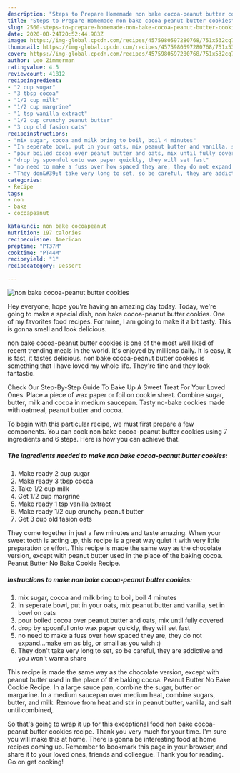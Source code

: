 ```yaml
---
description: "Steps to Prepare Homemade non bake cocoa-peanut butter cookies"
title: "Steps to Prepare Homemade non bake cocoa-peanut butter cookies"
slug: 2560-steps-to-prepare-homemade-non-bake-cocoa-peanut-butter-cookies
date: 2020-08-24T20:52:44.983Z
image: https://img-global.cpcdn.com/recipes/4575980597280768/751x532cq70/non-bake-cocoa-peanut-butter-cookies-recipe-main-photo.jpg
thumbnail: https://img-global.cpcdn.com/recipes/4575980597280768/751x532cq70/non-bake-cocoa-peanut-butter-cookies-recipe-main-photo.jpg
cover: https://img-global.cpcdn.com/recipes/4575980597280768/751x532cq70/non-bake-cocoa-peanut-butter-cookies-recipe-main-photo.jpg
author: Leo Zimmerman
ratingvalue: 4.5
reviewcount: 41812
recipeingredient:
- "2 cup sugar"
- "3 tbsp cocoa"
- "1/2 cup milk"
- "1/2 cup margrine"
- "1 tsp vanilla extract"
- "1/2 cup crunchy peanut butter"
- "3 cup old fasion oats"
recipeinstructions:
- "mix sugar, cocoa and milk bring to boil, boil 4 minutes"
- "In seperate bowl, put in your oats, mix peanut butter and vanilla, set in bowl on oats"
- "pour boiled cocoa over peanut butter and oats, mix until fully covered"
- "drop by spoonful onto wax paper quickly, they will set fast"
- "no need to make a fuss over how spaced they are, they do not expand...make em as big, or small as you wish :)"
- "They don&#39;t take very long to set, so be careful, they are addictive and you won&#39;t wanna share"
categories:
- Recipe
tags:
- non
- bake
- cocoapeanut

katakunci: non bake cocoapeanut 
nutrition: 197 calories
recipecuisine: American
preptime: "PT37M"
cooktime: "PT44M"
recipeyield: "1"
recipecategory: Dessert

---
```



![non bake cocoa-peanut butter cookies](https://img-global.cpcdn.com/recipes/4575980597280768/751x532cq70/non-bake-cocoa-peanut-butter-cookies-recipe-main-photo.jpg)

Hey everyone, hope you're having an amazing day today. Today, we're going to make a special dish, non bake cocoa-peanut butter cookies. One of my favorites food recipes. For mine, I am going to make it a bit tasty. This is gonna smell and look delicious.

non bake cocoa-peanut butter cookies is one of the most well liked of recent trending meals in the world. It's enjoyed by millions daily. It is easy, it is fast, it tastes delicious. non bake cocoa-peanut butter cookies is something that I have loved my whole life. They're fine and they look fantastic.

Check Our Step-By-Step Guide To Bake Up A Sweet Treat For Your Loved Ones. Place a piece of wax paper or foil on cookie sheet. Combine sugar, butter, milk and cocoa in medium saucepan. Tasty no-bake cookies made with oatmeal, peanut butter and cocoa.


To begin with this particular recipe, we must first prepare a few components. You can cook non bake cocoa-peanut butter cookies using 7 ingredients and 6 steps. Here is how you can achieve that.

<!--inarticleads1-->

##### The ingredients needed to make non bake cocoa-peanut butter cookies:

1. Make ready 2 cup sugar
1. Make ready 3 tbsp cocoa
1. Take 1/2 cup milk
1. Get 1/2 cup margrine
1. Make ready 1 tsp vanilla extract
1. Make ready 1/2 cup crunchy peanut butter
1. Get 3 cup old fasion oats


They come together in just a few minutes and taste amazing. When your sweet tooth is acting up, this recipe is a great way quiet it with very little preparation or effort. This recipe is made the same way as the chocolate version, except with peanut butter used in the place of the baking cocoa. Peanut Butter No Bake Cookie Recipe. 

<!--inarticleads2-->

##### Instructions to make non bake cocoa-peanut butter cookies:

1. mix sugar, cocoa and milk bring to boil, boil 4 minutes
1. In seperate bowl, put in your oats, mix peanut butter and vanilla, set in bowl on oats
1. pour boiled cocoa over peanut butter and oats, mix until fully covered
1. drop by spoonful onto wax paper quickly, they will set fast
1. no need to make a fuss over how spaced they are, they do not expand...make em as big, or small as you wish :)
1. They don&#39;t take very long to set, so be careful, they are addictive and you won&#39;t wanna share


This recipe is made the same way as the chocolate version, except with peanut butter used in the place of the baking cocoa. Peanut Butter No Bake Cookie Recipe. In a large sauce pan, combine the sugar, butter or margarine. In a medium saucepan over medium heat, combine sugars, butter, and milk. Remove from heat and stir in peanut butter, vanilla, and salt until combined,. 

So that's going to wrap it up for this exceptional food non bake cocoa-peanut butter cookies recipe. Thank you very much for your time. I'm sure you will make this at home. There is gonna be interesting food at home recipes coming up. Remember to bookmark this page in your browser, and share it to your loved ones, friends and colleague. Thank you for reading. Go on get cooking!
